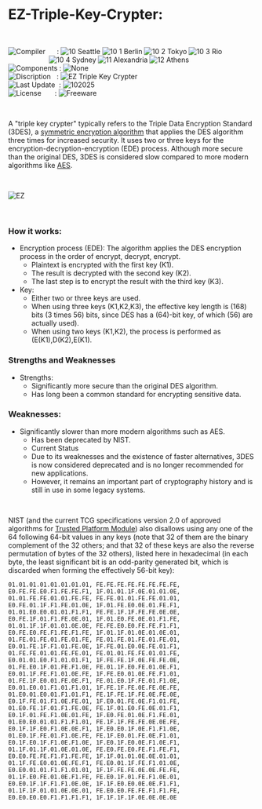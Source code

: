# EZ-Triple-Key-Crypter:

</br>

![Compiler](https://github.com/user-attachments/assets/a916143d-3f1b-4e1f-b1e0-1067ef9e0401) &nbsp;&nbsp;&nbsp;&nbsp;&nbsp;: ![10 Seattle](https://github.com/user-attachments/assets/c70b7f21-688a-4239-87c9-9a03a8ff25ab) ![10 1 Berlin](https://github.com/user-attachments/assets/bdcd48fc-9f09-4830-b82e-d38c20492362) ![10 2 Tokyo](https://github.com/user-attachments/assets/5bdb9f86-7f44-4f7e-aed2-dd08de170bd5) ![10 3 Rio](https://github.com/user-attachments/assets/e7d09817-54b6-4d71-a373-22ee179cd49c)   
&nbsp;&nbsp;&nbsp;&nbsp;&nbsp;&nbsp;&nbsp;&nbsp;&nbsp;&nbsp;&nbsp;&nbsp;&nbsp;&nbsp;&nbsp;&nbsp;&nbsp;&nbsp;&nbsp;&nbsp;&nbsp;![10 4 Sydney](https://github.com/user-attachments/assets/e75342ca-1e24-4a7e-8fe3-ce22f307d881) ![11 Alexandria](https://github.com/user-attachments/assets/64f150d0-286a-4edd-acab-9f77f92d68ad) ![12 Athens](https://github.com/user-attachments/assets/59700807-6abf-4e6d-9439-5dc70fc0ceca)  
![Components](https://github.com/user-attachments/assets/d6a7a7a4-f10e-4df1-9c4f-b4a1a8db7f0e) : ![None](https://github.com/user-attachments/assets/30ebe930-c928-4aaf-a8e1-5f68ec1ff349)  
![Discription](https://github.com/user-attachments/assets/4a778202-1072-463a-bfa3-842226e300af) &nbsp;&nbsp;: ![EZ Triple Key Crypter](https://github.com/user-attachments/assets/ea1d3640-5ed6-465e-bc6b-3ef7dd08ccb8)  
![Last Update](https://github.com/user-attachments/assets/e1d05f21-2a01-4ecf-94f3-b7bdff4d44dd) &nbsp;: ![102025](https://github.com/user-attachments/assets/62cea8cc-bd7d-49bd-b920-5590016735c0)  
![License](https://github.com/user-attachments/assets/ff71a38b-8813-4a79-8774-09a2f3893b48) &nbsp;&nbsp;&nbsp;&nbsp;&nbsp;&nbsp;: ![Freeware](https://github.com/user-attachments/assets/1fea2bbf-b296-4152-badd-e1cdae115c43)

</br>

A "triple key crypter" typically refers to the Triple Data Encryption Standard (3DES), a [symmetric encryption algorithm](https://en.wikipedia.org/wiki/Symmetric-key_algorithm) that applies the DES algorithm three times for increased security. It uses two or three keys for the encryption-decryption-encryption (EDE) process. Although more secure than the original DES, 3DES is considered slow compared to more modern algorithms like [AES](https://en.wikipedia.org/wiki/Advanced_Encryption_Standard).

</br>

![EZ](https://github.com/user-attachments/assets/e993b4b3-c7cf-4142-aa23-2d6f2ff5beb3)

</br>

### How it works:
* Encryption process (EDE): The algorithm applies the DES encryption process in the order of encrypt, decrypt, encrypt.
  * Plaintext is encrypted with the first key (K1).
  * The result is decrypted with the second key (K2).
  * The last step is to encrypt the result with the third key (K3).
* Key:
  * Either two or three keys are used.
  * When using three keys (K1,K2,K3), the effective key length is (168) bits (3 times 56) bits, since DES has a (64)-bit key, of which (56) are actually used).
  * When using two keys (K1,K2), the process is performed as (E(K1),D(K2),E(K1).

### Strengths and Weaknesses
* Strengths:
    * Significantly more secure than the original DES algorithm.
    * Has long been a common standard for encrypting sensitive data.

### Weaknesses:
* Significantly slower than more modern algorithms such as AES.
    * Has been deprecated by NIST.
    * Current Status
    * Due to its weaknesses and the existence of faster alternatives, 3DES is now considered deprecated and is no longer recommended for new applications.
    * However, it remains an important part of cryptography history and is still in use in some legacy systems.

</br>

NIST (and the current TCG specifications version 2.0 of approved algorithms for [Trusted Platform Module](https://en.wikipedia.org/wiki/Trusted_Platform_Module)) also disallows using any one of the 64 following 64-bit values in any keys (note that 32 of them are the binary complement of the 32 others; and that 32 of these keys are also the reverse permutation of bytes of the 32 others), listed here in hexadecimal (in each byte, the least significant bit is an odd-parity generated bit, which is discarded when forming the effectively 56-bit key):

```
01.01.01.01.01.01.01.01, FE.FE.FE.FE.FE.FE.FE.FE, E0.FE.FE.E0.F1.FE.FE.F1, 1F.01.01.1F.0E.01.01.0E,
01.01.FE.FE.01.01.FE.FE, FE.FE.01.01.FE.FE.01.01, E0.FE.01.1F.F1.FE.01.0E, 1F.01.FE.E0.0E.01.FE.F1,
01.01.E0.E0.01.01.F1.F1, FE.FE.1F.1F.FE.FE.0E.0E, E0.FE.1F.01.F1.FE.0E.01, 1F.01.E0.FE.0E.01.F1.FE,
01.01.1F.1F.01.01.0E.0E, FE.FE.E0.E0.FE.FE.F1.F1, E0.FE.E0.FE.F1.FE.F1.FE, 1F.01.1F.01.0E.01.0E.01,
01.FE.01.FE.01.FE.01.FE, FE.01.FE.01.FE.01.FE.01, E0.01.FE.1F.F1.01.FE.0E, 1F.FE.01.E0.0E.FE.01.F1,
01.FE.FE.01.01.FE.FE.01, FE.01.01.FE.FE.01.01.FE, E0.01.01.E0.F1.01.01.F1, 1F.FE.FE.1F.0E.FE.FE.0E,
01.FE.E0.1F.01.FE.F1.0E, FE.01.1F.E0.FE.01.0E.F1, E0.01.1F.FE.F1.01.0E.FE, 1F.FE.E0.01.0E.FE.F1.01,
01.FE.1F.E0.01.FE.0E.F1, FE.01.E0.1F.FE.01.F1.0E, E0.01.E0.01.F1.01.F1.01, 1F.FE.1F.FE.0E.FE.0E.FE,
01.E0.01.E0.01.F1.01.F1, FE.1F.FE.1F.FE.0E.FE.0E, E0.1F.FE.01.F1.0E.FE.01, 1F.E0.01.FE.0E.F1.01.FE,
01.E0.FE.1F.01.F1.FE.0E, FE.1F.01.E0.FE.0E.01.F1, E0.1F.01.FE.F1.0E.01.FE, 1F.E0.FE.01.0E.F1.FE.01,
01.E0.E0.01.01.F1.F1.01, FE.1F.1F.FE.FE.0E.0E.FE, E0.1F.1F.E0.F1.0E.0E.F1, 1F.E0.E0.1F.0E.F1.F1.0E,
01.E0.1F.FE.01.F1.0E.FE, FE.1F.E0.01.FE.0E.F1.01, E0.1F.E0.1F.F1.0E.F1.0E, 1F.E0.1F.E0.0E.F1.0E.F1,
01.1F.01.1F.01.0E.01.0E, FE.E0.FE.E0.FE.F1.FE.F1, E0.E0.FE.FE.F1.F1.FE.FE, 1F.1F.01.01.0E.0E.01.01,
01.1F.FE.E0.01.0E.FE.F1, FE.E0.01.1F.FE.F1.01.0E, E0.E0.01.01.F1.F1.01.01, 1F.1F.FE.FE.0E.0E.FE.FE,
01.1F.E0.FE.01.0E.F1.FE, FE.E0.1F.01.FE.F1.0E.01, E0.E0.1F.1F.F1.F1.0E.0E, 1F.1F.E0.E0.0E.0E.F1.F1,
01.1F.1F.01.01.0E.0E.01, FE.E0.E0.FE.FE.F1.F1.FE, E0.E0.E0.E0.F1.F1.F1.F1, 1F.1F.1F.1F.0E.0E.0E.0E
```
















